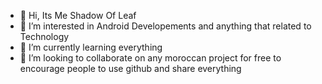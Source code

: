 - 👋 Hi, Its Me Shadow Of Leaf
- 👀 I’m interested in Android Developements and anything that related to Technology
- 🌱 I’m currently learning everything
- 💞️ I’m looking to collaborate on any moroccan project for free to encourage people to use github and share everything

